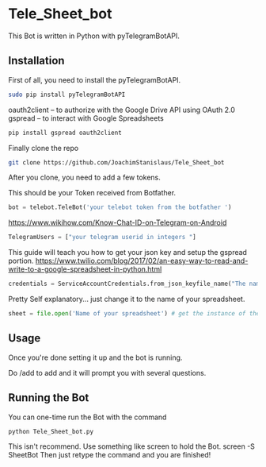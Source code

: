 # Tele_Sheet_bot

This Bot is written in Python with pyTelegramBotAPI.

## Installation

First of all, you need to install the pyTelegramBotAPI.

```bash
sudo pip install pyTelegramBotAPI
```
oauth2client – to authorize with the Google Drive API using OAuth 2.0
gspread – to interact with Google Spreadsheets
```bash
pip install gspread oauth2client
```

Finally clone the repo
```bash
git clone https://github.com/JoachimStanislaus/Tele_Sheet_bot
```

After you clone, you need to add a few tokens.

This should be your Token received from Botfather.
```python
bot = telebot.TeleBot('your telebot token from the botfather ')
```
https://www.wikihow.com/Know-Chat-ID-on-Telegram-on-Android
```python
TelegramUsers = ["your telegram userid in integers "]
```
This guide will teach you how to get your json key and setup the gspread portion. https://www.twilio.com/blog/2017/02/an-easy-way-to-read-and-write-to-a-google-spreadsheet-in-python.html
```python
credentials = ServiceAccountCredentials.from_json_keyfile_name("The name of the json key you downloaded earlier.json", scopes) #access the json key you downloaded earlier 
```
Pretty Self explanatory... just change it to the name of your spreadsheet.
```python
sheet = file.open('Name of your spreadsheet') # get the instance of the Spreadsheet
```



## Usage

Once you're done setting it up and the bot is running.

Do /add to add and it will prompt you with several questions.



## Running the Bot
You can one-time run the Bot with the command

```Bash
python Tele_Sheet_bot.py
```
This isn't recommend. Use something like screen to hold the Bot. screen -S SheetBot Then just retype the command and you are finished!